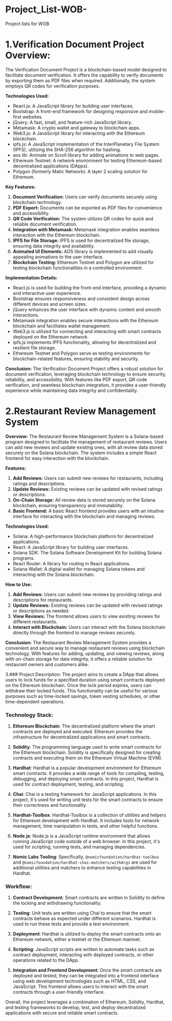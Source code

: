 # Project_List-WOB-
Project lists for WOB

# 1.Verification Document Project Overview:

The Verification Document Project is a blockchain-based model designed to facilitate document verification. It offers the capability to verify documents by exporting them as PDF files when required. Additionally, the system employs QR codes for verification purposes.

**Technologies Used:**
- React.js: A JavaScript library for building user interfaces.
- Bootstrap: A front-end framework for designing responsive and mobile-first websites.
- jQuery: A fast, small, and feature-rich JavaScript library.
- Metamask: A crypto wallet and gateway to blockchain apps.
- Web3.js: A JavaScript library for interacting with the Ethereum blockchain.
- ipfs.js: A JavaScript implementation of the InterPlanetary File System (IPFS), utilizing the SHA-256 algorithm for hashing.
- aos lib: Animate on Scroll library for adding animations to web pages.
- Ethereum Testnet: A network environment for testing Ethereum-based decentralized applications (DApps).
- Polygon (formerly Matic Network): A layer 2 scaling solution for Ethereum.

**Key Features:**
1. **Document Verification:** Users can verify documents securely using blockchain technology.
2. **PDF Export:** Documents can be exported as PDF files for convenience and accessibility.
3. **QR Code Verification:** The system utilizes QR codes for quick and reliable document verification.
4. **Integration with Metamask:** Metamask integration enables seamless interaction with the Ethereum blockchain.
5. **IPFS for File Storage:** IPFS is used for decentralized file storage, ensuring data integrity and availability.
6. **Animated UI Elements:** AOS library is implemented to add visually appealing animations to the user interface.
7. **Blockchain Testing:** Ethereum Testnet and Polygon are utilized for testing blockchain functionalities in a controlled environment.

**Implementation Details:**
- React.js is used for building the front-end interface, providing a dynamic and interactive user experience.
- Bootstrap ensures responsiveness and consistent design across different devices and screen sizes.
- jQuery enhances the user interface with dynamic content and smooth interactions.
- Metamask integration enables secure interactions with the Ethereum blockchain and facilitates wallet management.
- Web3.js is utilized for connecting and interacting with smart contracts deployed on the Ethereum network.
- ipfs.js implements IPFS functionality, allowing for decentralized and resilient file storage.
- Ethereum Testnet and Polygon serve as testing environments for blockchain-related features, ensuring stability and security.

**Conclusion:**
The Verification Document Project offers a robust solution for document verification, leveraging blockchain technology to ensure security, reliability, and accessibility. With features like PDF export, QR code 
verification, and seamless blockchain integration, it provides a user-friendly experience while maintaining data integrity and confidentiality.


# 2.Restaurant Review Management System

**Overview:**
The Restaurant Review Management System is a Solana-based program designed to facilitate the management of restaurant reviews. Users can add new reviews and update existing ones, with all review data stored securely on the Solana blockchain. The system includes a simple React frontend for easy interaction with the blockchain.

**Features:**
1. **Add Reviews:** Users can submit new reviews for restaurants, including ratings and descriptions.
2. **Update Reviews:** Existing reviews can be updated with revised ratings or descriptions.
3. **On-Chain Storage:** All review data is stored securely on the Solana blockchain, ensuring transparency and immutability.
4. **Basic Frontend:** A basic React frontend provides users with an intuitive interface for interacting with the blockchain and managing reviews.

**Technologies Used:**
- Solana: A high-performance blockchain platform for decentralized applications.
- React: A JavaScript library for building user interfaces.
- Solana SDK: The Solana Software Development Kit for building Solana programs.
- React Router: A library for routing in React applications.
- Solana Wallet: A digital wallet for managing Solana tokens and interacting with the Solana blockchain.

**How to Use:**
1. **Add Reviews:** Users can submit new reviews by providing ratings and descriptions for restaurants.
2. **Update Reviews:** Existing reviews can be updated with revised ratings or descriptions as needed.
3. **View Reviews:** The frontend allows users to view existing reviews for different restaurants.
4. **Interact with Blockchain:** Users can interact with the Solana blockchain directly through the frontend to manage reviews securely.

**Conclusion:**
The Restaurant Review Management System provides a convenient and secure way to manage restaurant reviews using blockchain technology. With features for adding, updating, and viewing reviews, along with on-chain storage for data integrity, it offers a reliable solution for restaurant owners and customers alike.

3.### Project Description:
The project aims to create a DApp that allows users to lock funds for a specified duration using smart contracts deployed on the Ethereum blockchain. Once the lock period expires, users can withdraw their locked funds. This functionality can be useful for various purposes such as time-locked savings, token vesting schedules, or other time-dependent operations.

### Technology Stack:
1. **Ethereum Blockchain**: The decentralized platform where the smart contracts are deployed and executed. Ethereum provides the infrastructure for decentralized applications and smart contracts.

2. **Solidity**: The programming language used to write smart contracts for the Ethereum blockchain. Solidity is specifically designed for creating contracts and executing them on the Ethereum Virtual Machine (EVM).

3. **Hardhat**: Hardhat is a popular development environment for Ethereum smart contracts. It provides a wide range of tools for compiling, testing, debugging, and deploying smart contracts. In this project, Hardhat is used for contract deployment, testing, and scripting.

4. **Chai**: Chai is a testing framework for JavaScript applications. In this project, it's used for writing unit tests for the smart contracts to ensure their correctness and functionality.

5. **Hardhat-Toolbox**: Hardhat-Toolbox is a collection of utilities and helpers for Ethereum development with Hardhat. It includes tools for network management, time manipulation in tests, and other helpful functions.

6. **Node.js**: Node.js is a JavaScript runtime environment that allows running JavaScript code outside of a web browser. In this project, it's used for scripting, running tests, and managing dependencies.

7. **Nomic Labs Tooling**: Specifically, `@nomicfoundation/hardhat-toolbox` and `@nomicfoundation/hardhat-chai-matchers/withArgs` are used for additional utilities and matchers to enhance testing capabilities in Hardhat.

### Workflow:
1. **Contract Development**: Smart contracts are written in Solidity to define the locking and withdrawing functionality.

2. **Testing**: Unit tests are written using Chai to ensure that the smart contracts behave as expected under different scenarios. Hardhat is used to run these tests and provide a test environment.

3. **Deployment**: Hardhat is utilized to deploy the smart contracts onto an Ethereum network, either a testnet or the Ethereum mainnet.

4. **Scripting**: JavaScript scripts are written to automate tasks such as contract deployment, interacting with deployed contracts, or other operations related to the DApp.

5. **Integration and Frontend Development**: Once the smart contracts are deployed and tested, they can be integrated into a frontend interface using web development technologies such as HTML, CSS, and JavaScript. This frontend allows users to interact with the smart contracts through a user-friendly interface.

Overall, the project leverages a combination of Ethereum, Solidity, Hardhat, and testing frameworks to develop, test, and deploy decentralized applications with secure and reliable smart contracts.
